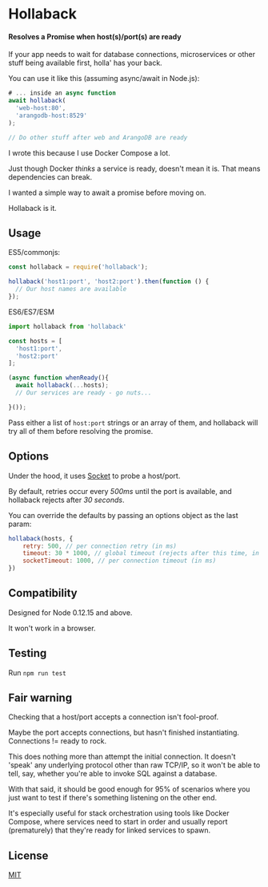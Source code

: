 # Hollaback

#### Resolves a Promise when host(s)/port(s) are ready

If your app needs to wait for database connections, microservices or other stuff being available first, holla' has your back.

You can use it like this (assuming async/await in Node.js):

```js
# ... inside an async function
await hollaback(
  'web-host:80',
  'arangodb-host:8529'
);

// Do other stuff after web and ArangoDB are ready
```

I wrote this because I use Docker Compose a lot.

Just though Docker _thinks_ a service is ready, doesn't mean it is. That means dependencies can break.

I wanted a simple way to await a promise before moving on.

Hollaback is it.

## Usage

ES5/commonjs:

```js
const hollaback = require('hollaback');

hollaback('host1:port', 'host2:port').then(function () {
  // Our host names are available
});
```

ES6/ES7/ESM

```js
import hollaback from 'hollaback'

const hosts = [
  'host1:port',
  'host2:port'
];

(async function whenReady(){
  await hollaback(...hosts);
  // Our services are ready - go nuts...

}());

```

Pass either a list of `host:port` strings or an array of them, and hollaback will try all of them before resolving the promise.

## Options

Under the hood, it uses [Socket](https://nodejs.org/api/net.html#net_class_net_socket) to probe a host/port.

By default, retries occur every *500ms* until the port is available, and hollaback rejects after *30 seconds*.

You can override the defaults by passing an options object as the last param:

```js
hollaback(hosts, {
    retry: 500, // per connection retry (in ms)
    timeout: 30 * 1000, // global timeout (rejects after this time, in ms)
    socketTimeout: 1000, // per connection timeout (in ms)
})
```

## Compatibility

Designed for Node 0.12.15 and above.

It won't work in a browser.

## Testing

Run `npm run test`

## Fair warning

Checking that a host/port accepts a connection isn't fool-proof.

Maybe the port accepts connections, but hasn't finished instantiating. Connections != ready to rock.

This does nothing more than attempt the initial connection. It doesn't 'speak' any underlying protocol other than raw TCP/IP, so it won't be able to tell, say, whether you're able to invoke SQL against a database.

With that said, it should be good enough for 95% of scenarios where you just want to test if there's something listening on the other end.

It's especially useful for stack orchestration using tools like Docker Compose, where services need to start in order and usually report (prematurely) that they're ready for linked services to spawn.

## License

[MIT](https://github.com/leebenson/hollaback/blob/master/LICENSE)
